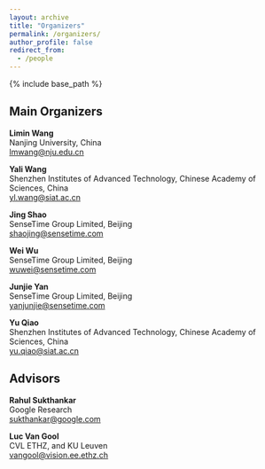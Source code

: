 ```yaml
---
layout: archive
title: "Organizers"
permalink: /organizers/
author_profile: false
redirect_from:
  - /people
---
```


{% include base_path %}

## Main Organizers

**Limin Wang**<br>
Nanjing University, China<br>
[lmwang@nju.edu.cn](mailto:lmwang@nju.edu.cn)

**Yali Wang**<br>
Shenzhen Institutes of Advanced Technology, Chinese Academy of Sciences, China<br>
[yl.wang@siat.ac.cn](mailto:yl.wang@siat.ac.cn)

**Jing Shao**<br>
SenseTime Group Limited, Beijing<br>
[shaojing@sensetime.com](mailto:shaojing@sensetime.com)

**Wei Wu**<br>
SenseTime Group Limited, Beijing<br>
[wuwei@sensetime.com](mailto:wuwei@sensetime.com)

**Junjie Yan**<br>
SenseTime Group Limited, Beijing<br>
[yanjunjie@sensetime.com](mailto:yanjunjie@sensetime.com)

**Yu Qiao**<br>
Shenzhen Institutes of Advanced Technology, Chinese Academy of Sciences, China<br>
[yu.qiao@siat.ac.cn](mailto:yu.qiao@siat.ac.cn)

## Advisors

**Rahul Sukthankar**<br>
Google Research<br>
[sukthankar@google.com](sukthankar@google.com)

**Luc Van Gool**<br>
CVL ETHZ, and KU Leuven<br>
[vangool@vision.ee.ethz.ch](vangool@vision.ee.ethz.ch)

